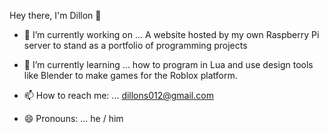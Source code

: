 Hey there, I'm Dillon 👋


- 🔭 I’m currently working on ... A website hosted by my own Raspberry Pi server to stand as a portfolio of programming projects

- 🌱 I’m currently learning ... how to program in Lua and use design tools like Blender to make games for the Roblox platform.

- 📫 How to reach me: ... dillons012@gmail.com

- 😄 Pronouns: ... he / him

